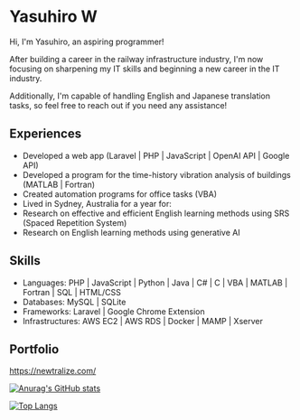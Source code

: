 <!---
yasuhiro112358/yasuhiro112358 is a ✨ special ✨ repository because its `README.md` (this file) appears on your GitHub profile.
You can click the Preview link to take a look at your changes.
--->

# Yasuhiro W
Hi, I'm Yasuhiro, an aspiring programmer!

After building a career in the railway infrastructure industry, I'm now focusing on sharpening my IT skills and beginning a new career in the IT industry.

Additionally, I'm capable of handling English and Japanese translation tasks, so feel free to reach out if you need any assistance!

## Experiences
- Developed a web app (Laravel | PHP | JavaScript | OpenAI API | Google API)
- Developed a program for the time-history vibration analysis of buildings (MATLAB | Fortran)
- Created automation programs for office tasks (VBA)
- Lived in Sydney, Australia for a year for:
- Research on effective and efficient English learning methods using SRS (Spaced Repetition System)
- Research on English learning methods using generative AI

## Skills
- Languages: PHP | JavaScript | Python | Java | C# | C | VBA | MATLAB | Fortran | SQL | HTML/CSS
- Databases: MySQL | SQLite
- Frameworks: Laravel | Google Chrome Extension
- Infrastructures: AWS EC2 | AWS RDS | Docker | MAMP | Xserver

## Portfolio
https://newtralize.com/

[![Anurag's GitHub stats](https://github-readme-stats.vercel.app/api?username=yasuhiro112358&hide=prs,issues,contribs&show_icons=true&hide_rank=true&rank_icon=percentile)](https://github.com/anuraghazra/github-readme-stats)

[![Top Langs](https://github-readme-stats.vercel.app/api/top-langs/?username=yasuhiro112358&layout=pie&langs_count=20&hide=blade,html,dockerfile,css,makefile,shell,hack,scss,procfile,vimscript)](https://github.com/anuraghazra/github-readme-stats)

